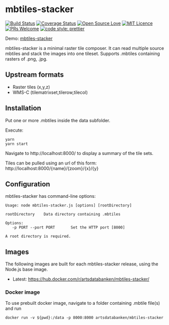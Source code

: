 # mbtiles-stacker

[![Build Status](https://travis-ci.org/Artsdatabanken/mbtiles-stacker.svg?branch=master)](https://travis-ci.org/Artsdatabanken/mbtiles-stacker)
[![Coverage Status](https://coveralls.io/repos/github/Artsdatabanken/mbtiles-stacker/badge.svg?branch=master)](https://coveralls.io/github/Artsdatabanken/mbtiles-stacker?branch=master)
[![Open Source Love](https://badges.frapsoft.com/os/v2/open-source.svg?v=103)](https://github.com/ellerbrock/open-source-badges/)
[![MIT Licence](https://badges.frapsoft.com/os/mit/mit.svg?v=103)](https://opensource.org/licenses/mit-license.php)
[![PRs Welcome](https://img.shields.io/badge/PRs-welcome-brightgreen.svg)](CONTRIBUTING.md#pull-requests)
[![code style: prettier](https://img.shields.io/badge/code_style-prettier-ff69b4.svg?style=flat-square)](https://github.com/prettier/prettier)

Demo: [mbtiles-stacker](https://maps.artsdatabanken.no)

mbtiles-stacker is a minimal raster tile composer. It can read multiple source mbtiles and stack the images into one tileset. Supports .mbtiles containing rasters of .png, .jpg.

## Upstream formats

- Raster tiles (x,y,z)
- WMS-C (tilematrixset,tilerow,tilecol)

## Installation

Put one or more .mbtiles inside the data subfolder.

Execute:

```
yarn
yarn start
```

Navigate to http://localhost:8000/ to display a summary of the tile sets.

Tiles can be pulled using an url of this form: http://localhost:8000/{name}/{zoom}/{x}/{y}

## Configuration

mbtiles-stacker has command-line options:

```
Usage: node mbtiles-stacker.js [options] [rootDirectory]

rootDirectory    Data directory containing .mbtiles

Options:
   -p PORT --port PORT       Set the HTTP port [8000]

A root directory is required.
```

## Images

The following images are built for each mbtiles-stacker release, using the Node.js base image.

- Latest: https://hub.docker.com/r/artsdatabanken/mbtiles-stacker/

### Docker image

To use prebuilt docker image, navigate to a folder containing .mbtile file(s) and run

```
docker run -v ${pwd}:/data -p 8000:8000 artsdatabanken/mbtiles-stacker
```
